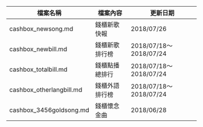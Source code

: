 檔案名稱 | 檔案內容 | 更新日期
------------ | ------------- | -------------
cashbox_newsong.md | 錢櫃新歌快報 | 2018/07/26
cashbox_newbill.md | 錢櫃新歌排行榜 | 2018/07/18～2018/07/24
cashbox_totalbill.md | 錢櫃點播總排行 | 2018/07/18～2018/07/24
cashbox_otherlangbill.md | 錢櫃外語排行榜 | 2018/07/18～2018/07/24
cashbox_3456goldsong.md | 錢櫃懷念金曲 | 2018/06/28
